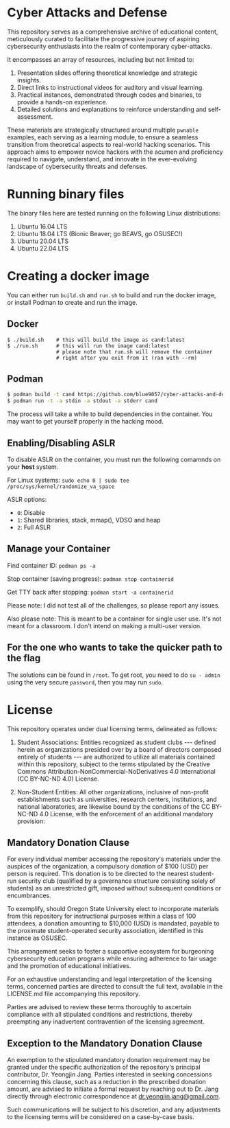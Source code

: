 # Cyber Attacks and Defense

This repository serves as a comprehensive archive of educational content,
meticulously curated to facilitate the progressive journey of
aspiring cybersecurity enthusiasts into the realm of
contemporary cyber-attacks.

It encompasses an array of resources, including but not limited to:

1. Presentation slides offering theoretical knowledge and strategic insights.
2. Direct links to instructional videos for auditory and visual learning.
3. Practical instances, demonstrated through codes and binaries, to provide a hands-on experience.
4. Detailed solutions and explanations to reinforce understanding and self-assessment.

These materials are strategically structured around multiple `pwnable` examples,
each serving as a learning module, to ensure a seamless transition from
theoretical aspects to real-world hacking scenarios.
This approach aims to empower novice hackers with the acumen and
proficiency required to navigate, understand, and innovate in
the ever-evolving landscape of cybersecurity threats and defenses.

# Running binary files

The binary files here are tested running on the following Linux distributions:

1. Ubuntu 16.04 LTS
2. Ubuntu 18.04 LTS (Bionic Beaver; go BEAVS, go OSUSEC!)
3. Ubuntu 20.04 LTS
4. Ubuntu 22.04 LTS

# Creating a docker image

You can either run `build.sh` and `run.sh` to build and run the docker image,
or install Podman to create and run the image.

## Docker
```
$ ./build.sh    # this will build the image as cand:latest
$ ./run.sh      # this will run the image cand:latest
                # please note that run.sh will remove the container
                # right after you exit from it (ran with --rm)
```

## Podman
```bash
$ podman build -t cand https://github.com/blue9057/cyber-attacks-and-defense
$ podman run -t -a stdin -a stdout -a stderr cand
```

The process will take a while to build dependencies in the container.
You may want to get yourself properly in the hacking mood.


## Enabling/Disabling ASLR

To disable ASLR on the container, you must run the following comamnds
on your **host** system.

For Linux systems: `sudo echo 0 | sudo tee /proc/sys/kernel/randomize_va_space`

ASLR options:
* `0`: Disable
* `1`: Shared libraries, stack, mmap(), VDSO and heap
* `2`: Full ASLR

## Manage your Container

Find container ID: `podman ps -a`

Stop container (saving progress): `podman stop containerid`

Get TTY back after stopping: `podman start -a containerid`

Please note: I did not test all of the challenges, so please report any issues.

Also please note: This is meant to be a container for single user use. It's not meant for a classroom. I don't intend on making a multi-user version.

## For the one who wants to take the quicker path to the flag
The solutions can be found in `/root`. To get root, you need to do `su - admin` using the very secure `password`, then you may run `sudo`.


# License
This repository operates under dual licensing terms, delineated as follows:

1. Student Associations:
Entities recognized as student clubs --- defined herein as organizations
presided over by a board of directors composed entirely of students ---
are authorized to utilize all materials contained within this repository,
subject to the terms stipulated by
the Creative Commons Attribution-NonCommercial-NoDerivatives 4.0 International
(CC BY-NC-ND 4.0) License.

2. Non-Student Entities:
All other organizations, inclusive of non-profit establishments such as
universities, research centers, institutions, and national laboratories,
are likewise bound by the conditions of the CC BY-NC-ND 4.0 License,
with the enforcement of an additional mandatory provision:

## Mandatory Donation Clause

For every individual member accessing the repository's materials under
the auspices of the organization, a compulsory donation of $100 (USD)
per person is required. This donation is to be directed to
the nearest student-run security club
(qualified by a governance structure consisting solely of students)
as an unrestricted gift, imposed without subsequent conditions or encumbrances.

To exemplify, should Oregon State University elect to
incorporate materials from this repository for instructional purposes within
a class of 100 attendees, a donation amounting to $10,000 (USD) is mandated,
payable to the proximate student-operated security association,
identified in this instance as OSUSEC.

This arrangement seeks to foster a supportive ecosystem for
burgeoning cybersecurity education programs while ensuring adherence to
fair usage and the promotion of educational initiatives.

For an exhaustive understanding and legal interpretation of the licensing terms,
concerned parties are directed to consult the full text,
available in the LICENSE.md file accompanying this repository.

Parties are advised to review these terms thoroughly
to ascertain compliance with all stipulated conditions and restrictions,
thereby preempting any inadvertent contravention of the licensing agreement.


## Exception to the Mandatory Donation Clause

An exemption to the stipulated mandatory donation requirement
may be granted under the specific authorization of the repository's
principal contributor, Dr. Yeongjin Jang. Parties interested in seeking
concessions concerning this clause, such as a reduction in the prescribed
donation amount, are advised to initiate a formal request by reaching out to
Dr. Jang directly through electronic correspondence at
dr.yeongjin.jang@gmail.com.

Such communications will be subject to his discretion,
and any adjustments to the licensing terms will be considered on
a case-by-case basis.

